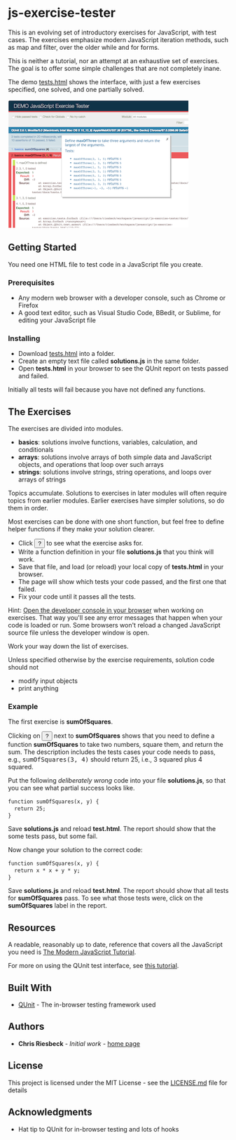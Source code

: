 # js-exercise-tester

This is an evolving set of introductory exercises for JavaScript, with test cases. The exercises emphasize modern JavaScript iteration methods, such as map and filter, over the older while and for forms.

This is neither a tutorial, nor an attempt at an exhaustive set of exercises. The goal is to offer some simple challenges that are not completely inane. 

The demo [tests.html](https://criesbeck.github.io/js-exercise-tester/tests.html)
shows the interface, with just a few exercises specified,  one solved, and one partially solved.

![Exercise Tester Screenshot](js-tester.png?raw=true)

## Getting Started

You need one HTML file to test code in a JavaScript file you create.

### Prerequisites

  * Any modern web browser with a developer console, such as Chrome or Firefox
  * A good text editor, such as Visual Studio Code, BBedit, or Sublime, for editing your JavaScript file

### Installing

  * Download [tests.html](tests.html) into a folder.
  * Create an empty text file called **solutions.js** in the same folder. 
  * Open **tests.html** in your browser to see the QUnit report on tests passed and failed.

Initially all tests will fail because you have not defined any functions.

## The Exercises

The exercises are divided into modules. 

* **basics**: solutions involve functions, variables, calculation, and conditionals
* **arrays**: solutions involve arrays of both simple data and JavaScript objects, and operations that loop over such arrays
* **strings**: solutions involve strings, string operations, and loops over arrays of strings

Topics accumulate. Solutions to exercises in later modules will often require topics from earlier modules. Earlier exercises have simpler solutions, so do them in order.

Most exercises can be done with one short function, but feel free to define helper functions if they make your solution clearer.

* Click <button>?</button> to see what the exercise asks for. 
* Write a function definition in your file **solutions.js** that you think will work. 
* Save that file, and load (or reload) your local copy of **tests.html** in your browser. 
* The page will show which tests your code passed, and the first one that failed.
* Fix your code until it passes all the tests.

Hint: [Open the developer console in your browser](https://developer.mozilla.org/en-US/docs/Learn/Common_questions/What_are_browser_developer_tools#How_to_open_the_devtools_in_your_browser) when working on exercises. That way you'll see any error messages that happen when your code is loaded or run. Some browsers won't reload a changed JavaScript source file unless the developer window is open.

Work your way down the list of exercises.

Unless specified otherwise by the exercise requirements, solution code should not
* modify input objects
* print anything

### Example

The first exercise is **sumOfSquares**.

Clicking on <button>?</button> next to **sumOfSquares** shows that you need to define a function **sumOfSquares** to take two numbers, square them, and return the sum. The description includes the tests cases your code needs to pass, e.g., <tt>sumOfSquares(3, 4)</tt> should return 25, i.e., 3 squared plus 4 squared.

Put the following *deliberately wrong* code into your file **solutions.js**, so that you can see what partial success looks like.

```
function sumOfSquares(x, y) {
  return 25;
}
```

Save **solutions.js** and reload **test.html**. The report should show that the some tests pass, but some fail. 

Now change your solution to the correct code:

```
function sumOfSquares(x, y) {
  return x * x + y * y;
}
```

Save **solutions.js** and reload **test.html**. The report should show that all tests for **sumOfSquares** pass. To see what those tests were, click on the **sumOfSquares** label in the report.

## Resources

A readable, reasonably up to date, reference that covers all the JavaScript you need is [The Modern JavaScript Tutorial](https://javascript.info/). 

For more on using the QUnit test interface, see [this tutorial](https://code.tutsplus.com/tutorials/how-to-test-your-javascript-code-with-qunit--net-9077).

## Built With

* [QUnit](https://qunitjs.com/) - The in-browser testing framework used

## Authors

* **Chris Riesbeck** - *Initial work* - [home page](http://www.cs.northwestern.edu/~riesbeck/)


## License

This project is licensed under the MIT License - see the [LICENSE.md](LICENSE.md) file for details

## Acknowledgments

* Hat tip to QUnit for in-browser testing and lots of hooks
